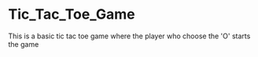 # Tic_Tac_Toe_Game
This is a basic tic tac toe game where the player who choose the 'O' starts the game
